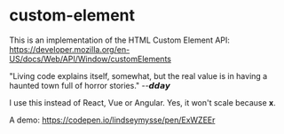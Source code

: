 # custom-element

This is an implementation of the HTML Custom Element API: https://developer.mozilla.org/en-US/docs/Web/API/Window/customElements

"Living code explains itself, somewhat, but the real value is in having a haunted town full of horror stories."
  --𝙙𝙙𝙖𝙮
  
I use this instead of React, Vue or Angular. Yes, it won't scale because __x__. 

A demo:
https://codepen.io/lindseymysse/pen/ExWZEEr

